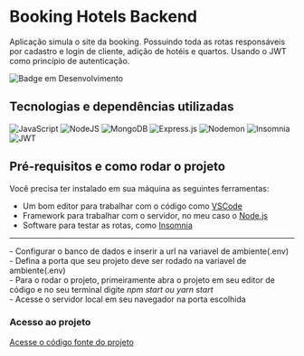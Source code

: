 # Booking Hotels Backend 

Aplicação simula o site da booking. Possuindo toda as rotas responsáveis por cadastro e login de cliente, adição de hotéis e quartos. Usando o JWT como princípio de autenticação.

![Badge em Desenvolvimento](http://img.shields.io/static/v1?label=STATUS&message=EM%20DESENVOLVIMENTO&color=GREEN&style=for-the-badge)

## Tecnologias e dependências utilizadas

![JavaScript](https://img.shields.io/badge/javascript-%23323330.svg?style=for-the-badge&logo=javascript&logoColor=%23F7DF1E)
![NodeJS](https://img.shields.io/badge/node.js-6DA55F?style=for-the-badge&logo=node.js&logoColor=white)
![MongoDB](https://img.shields.io/badge/MongoDB-%234ea94b.svg?style=for-the-badge&logo=mongodb&logoColor=white)
![Express.js](https://img.shields.io/badge/express.js-%23404d59.svg?style=for-the-badge&logo=express&logoColor=%2361DAFB)
![Nodemon](https://img.shields.io/badge/NODEMON-%23323330.svg?style=for-the-badge&logo=nodemon&logoColor=%BBDEAD)
![Insomnia](https://img.shields.io/badge/Insomnia-black?style=for-the-badge&logo=insomnia&logoColor=5849BE)
![JWT](https://img.shields.io/badge/JWT-black?style=for-the-badge&logo=JSON%20web%20tokens)

## Pré-requisitos e como rodar o projeto

  Você precisa ter instalado em sua máquina as seguintes ferramentas:<br>
- Um bom editor para trabalhar com o código como [VSCode](https://code.visualstudio.com/)<br>
- Framework para trabalhar com o servidor, no meu caso o [Node.js](https://nodejs.org/en/)<br> 
- Software para testar as rotas, como [Insomnia](https://insomnia.rest/)<br> 
<hr>
- Configurar o banco de dados e inserir a url na variavel de ambiente(.env)<br>
- Defina a porta que seu projeto deve ser rodado na variavel de ambiente(.env)<br>
- Para o rodar o projeto, primeiramente abra o projeto em seu editor de código e no seu terminal digite <i>npm start ou yarn start</i><br>
- Acesse o servidor local em seu navegador na porta escolhida   

### Acesso ao projeto

 [Acesse o código fonte do projeto](https://github.com/matheushenriquecsb/bookingapp-backend)  
